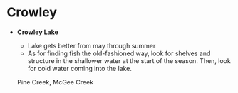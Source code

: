 # Crowley

- **Crowley Lake**
  - Lake gets better from may through summer
  - As for finding fish the old-fashioned way, look for shelves and structure in the shallower water at the start of the season. Then, look for cold water coming into the lake.
  
  Pine Creek, McGee Creek
  